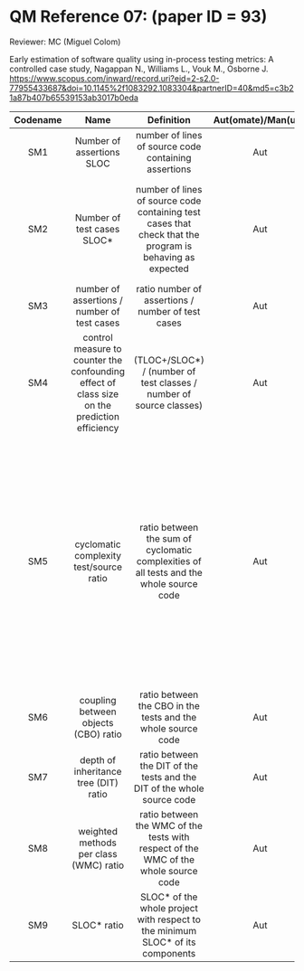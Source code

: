 # QM Reference 07: (paper ID = 93)

Reviewer: MC (Miguel Colom)

Early estimation of software quality using in-process testing metrics: A controlled case study, Nagappan N., Williams L., Vouk M., Osborne J.
<https://www.scopus.com/inward/record.uri?eid=2-s2.0-77955433687&doi=10.1145%2f1083292.1083304&partnerID=40&md5=c3b21a87b407b65539153ab3017b0eda>

| Codename | Name  | Definition | Aut(omate)/Man(ual) | Category | Comment |
| :------: | :---: | :--------: | :-----------------: | :------: | :-----: |
|SM1|Number of assertions SLOC|number of lines of source code containing assertions|Aut|Reliability||
|SM2|Number of test cases SLOC*|number of lines of source code containing test cases that check that the program is behaving as expected|Aut|Reliability|it refers to tests intented to be automated, as for example unit test cases|
|SM3|number of assertions / number of test cases|ratio number of assertions / number of test cases|Aut|Reliability||
|SM4|control measure to counter the confounding effect of class size on the prediction efficiency|(TLOC+/SLOC*) / (number of test classes / number of source classes)|Aut|Reliability||
|SM5|cyclomatic complexity test/source ratio|ratio between the sum of cyclomatic complexities of all tests and the whole source code|Aut|Complexity|the "cyclomatic complexity" is the number of linearly independent paths in a program. Graph theory applied to software analysis. The paper doesn't provide details on how this metric is calculated exactly.|
|SM6|coupling between objects (CBO) ratio|ratio between the CBO in the tests and the whole source code|Aut|Complexity||
|SM7|depth of inheritance tree (DIT) ratio|ratio between the DIT of the tests and the DIT of the whole source code|Aut|Complexity||
|SM8|weighted methods per class (WMC) ratio|ratio between the WMC of the tests with respect of the WMC of the whole source code|Aut|Complexity|it can be automated if the size of the "weighted" object is a parameter|
|SM9|SLOC* ratio|SLOC* of the whole project with respect to the minimum SLOC* of its components|Aut|Complexity||

